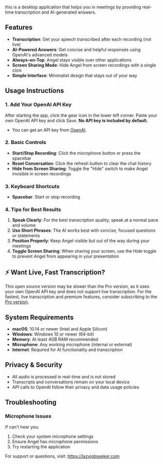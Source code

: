 

this  is a desktop application that helps you in meetings by providing real-time transcription and AI-generated answers.

## Features

- **Transcription**: Get your speech transcribed after each recording (not live)
- **AI-Powered Answers**: Get concise and helpful responses using OpenAI's advanced models
- **Always-on-Top**: Angel stays visible over other applications
- **Screen Sharing Mode**: Hide Angel from screen recordings with a single click
- **Simple Interface**: Minimalist design that stays out of your way

## Usage Instructions

### 1. Add Your OpenAI API Key

After starting the app, click the gear icon in the lower left corner. Paste your own OpenAI API key and click Save. **No API key is included by default.**

- You can get an API key from [OpenAI](https://platform.openai.com/account/api-keys).

### 2. Basic Controls

- **Start/Stop Recording**: Click the microphone button or press the spacebar
- **Reset Conversation**: Click the refresh button to clear the chat history
- **Hide from Screen Sharing**: Toggle the "Hide" switch to make Angel invisible in screen recordings

### 3. Keyboard Shortcuts

- **Spacebar**: Start or stop recording

### 4. Tips for Best Results

1. **Speak Clearly**: For the best transcription quality, speak at a normal pace and volume
2. **Use Short Phrases**: The AI works best with concise, focused questions or statements
3. **Position Properly**: Keep Angel visible but out of the way during your meetings
4. **Toggle Screen Sharing**: When sharing your screen, use the Hide toggle to prevent Angel from appearing in your presentation

## ⚡️ Want Live, Fast Transcription?

This open source version may be slower than the Pro version, as it uses your own OpenAI API key and does not support live transcription. For the fastest, live transcription and premium features, consider subscribing to the [Pro version](https://lazyjobseeker.com/pricing).

## System Requirements

- **macOS**: 10.14 or newer (Intel and Apple Silicon)
- **Windows**: Windows 10 or newer (64-bit)
- **Memory**: At least 4GB RAM recommended
- **Microphone**: Any working microphone (internal or external)
- **Internet**: Required for AI functionality and transcription

## Privacy & Security

- All audio is processed in real-time and is not stored
- Transcripts and conversations remain on your local device
- API calls to OpenAI follow their privacy and data usage policies

## Troubleshooting

### Microphone Issues

If  can't hear you:

1. Check your system microphone settings
2. Ensure Angel has microphone permissions
3. Try restarting the application



For support or questions, visit: <https://lazyjobseeker.com> 
